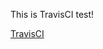 This is TravisCI test!

[TravisCI](https://travis-ci.org/SatoshiMachida/TravisCI.svg?branch=master)

